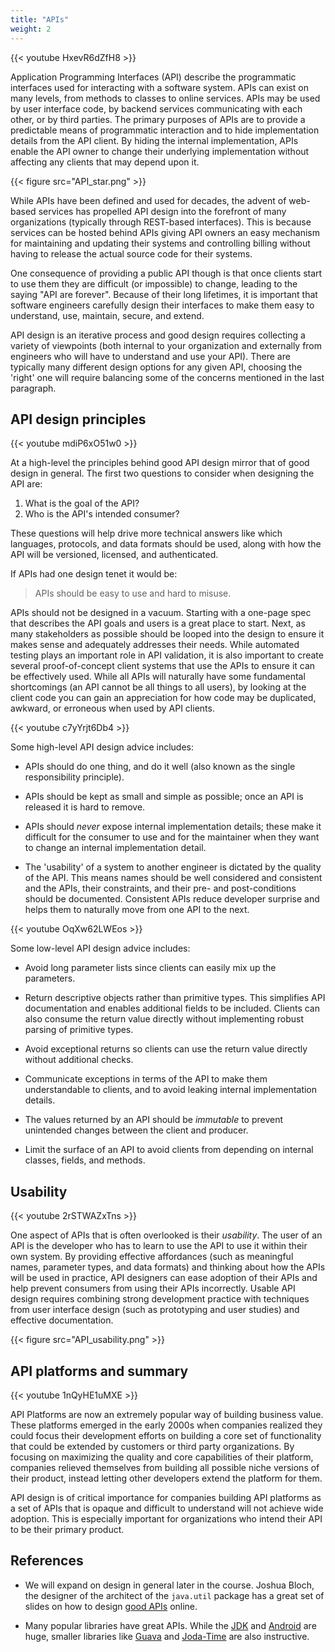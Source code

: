 ```yaml
---
title: "APIs"
weight: 2
---
```


{{< youtube HxevR6dZfH8 >}}

Application Programming Interfaces (API) describe the programmatic interfaces used for interacting with a software system. APIs can exist on many levels, from methods to classes to online services. APIs may be used by user interface code, by backend services communicating with each other, or by third parties. The primary purposes of APIs are to provide a predictable means of programmatic interaction and to hide implementation details from the API client. By hiding the internal implementation, APIs enable the API owner to change their underlying implementation without affecting any clients that may depend upon it. 

{{< figure src="API_star.png" >}}

While APIs have been defined and used for decades, the advent of web-based services has propelled API design into the forefront of many organizations (typically through REST-based interfaces). This is because services can be hosted behind APIs giving API owners an easy mechanism for maintaining and updating their systems and controlling billing without having to release the actual source code for their systems. 

One consequence of providing a public API though is that once clients start to use them they are difficult (or impossible) to change, leading to the saying "API are forever". Because of their long lifetimes, it is important that software engineers carefully design their interfaces to make them easy to understand, use, maintain, secure, and extend. 





API design is an iterative process and good design requires collecting a variety of viewpoints (both internal to your organization and externally from engineers who will have to understand and use your API). There are typically many different design options for any given API, choosing the 'right' one will require balancing some of the concerns mentioned in the last paragraph. 


## API design principles

{{< youtube mdiP6xO51w0 >}}

At a high-level the principles behind good API design mirror that of good design in general. The first two questions to consider when designing the API are:

1. What is the goal of the API?
1. Who is the API's intended consumer?

These questions will help drive more technical answers like which languages, protocols, and data formats should be used, along with how the API will be versioned, licensed, and authenticated.

If APIs had one design tenet it would be:

> APIs should be easy to use and hard to misuse.

APIs should not be designed in a vacuum. Starting with a one-page spec that describes the API goals and users is a great place to start. Next, as many stakeholders as possible should be looped into the design to ensure it makes sense and adequately addresses their needs. While automated testing plays an important role in API validation, it is also important to create several proof-of-concept client systems that use the APIs to ensure it can be effectively used. While all APIs will naturally have some fundamental shortcomings (an API cannot be all things to all users), by looking at the client code you can gain an appreciation for how code may be duplicated, awkward, or erroneous when used by API clients.

{{< youtube c7yYrjt6Db4 >}}

Some high-level API design advice includes: 

* APIs should do one thing, and do it well (also known as the single responsibility principle).

* APIs should be kept as small and simple as possible; once an API is released it is hard to remove.

* APIs should _never_ expose internal implementation details; these make it difficult for the consumer to use and for the maintainer when they want to change an internal implementation detail.

* The 'usability' of a system to another engineer is dictated by the quality of the API. This means names should be well considered and consistent and the APIs, their constraints, and their pre- and post-conditions should be documented. Consistent APIs reduce developer surprise and helps them to naturally move from one API to the next.

{{< youtube OqXw62LWEos >}}

Some low-level API design advice includes:

* Avoid long parameter lists since clients can easily mix up the parameters.

* Return descriptive objects rather than primitive types. This simplifies API documentation and enables additional fields to be included. Clients can also consume the return value directly without implementing robust parsing of primitive types.

* Avoid exceptional returns so clients can use the return value directly without additional checks.

* Communicate exceptions in terms of the API to make them understandable to clients, and to avoid leaking internal implementation details.

* The values returned by an API should be _immutable_ to prevent unintended changes between the client and producer.

* Limit the surface of an API to avoid clients from depending on internal classes, fields, and methods.

## Usability

{{< youtube 2rSTWAZxTns >}}

One aspect of APIs that is often overlooked is their _usability_. The user of an API is the developer who has to learn to use the API to use it within their own system. By providing effective affordances (such as meaningful names, parameter types, and data formats) and thinking about how the APIs will be used in practice, API designers can ease adoption of their APIs and help prevent consumers from using their APIs incorrectly. Usable API design requires combining strong development practice with techniques from user interface design (such as prototyping and user studies) and effective documentation.

{{< figure src="API_usability.png" >}}

## API platforms and summary

{{< youtube 1nQyHE1uMXE >}}

API Platforms are now an extremely popular way of building business value. These platforms emerged in the early 2000s when companies realized they could focus their development efforts on building a core set of functionality that could be extended by customers or third party organizations. By focusing on maximizing the quality and core capabilities of their platform, companies relieved themselves from building all possible niche versions of their product, instead letting other developers extend the platform for them.

API design is of critical importance for companies building API platforms as a set of APIs that is opaque and difficult to understand will not achieve wide adoption. This is especially important for organizations who intend their API to be their primary product.


## References 

* We will expand on design in general later in the course. Joshua Bloch, the designer of the architect of the ```java.util``` package has a great set of slides on how to design [good APIs](http://static.googleusercontent.com/media/research.google.com/en//pubs/archive/32713.pdf) online.

* Many popular libraries have great APIs. While the [JDK](https://docs.oracle.com/javase/8/docs/api/) and [Android](https://developer.android.com/reference/packages.html) are huge, smaller libraries like [Guava](http://google.github.io/guava/releases/19.0/api/docs/) and [Joda-Time](http://www.joda.org/joda-time/quickstart.html) are also instructive. 

